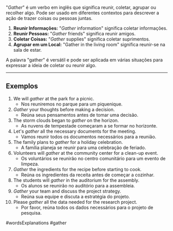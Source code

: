 "*Gather*" é um verbo em inglês que significa reunir, coletar, agrupar ou recolher algo. Pode ser usado em diferentes contextos para descrever a ação de trazer coisas ou pessoas juntas.

1. **Reunir Informações:** "*Gather* information" significa coletar informações.   
2. **Reunir Pessoas:** "*Gather* friends" significa reunir amigos.    
3. **Coletar Coisas:** "*Gather* supplies" significa coletar suprimentos.    
4. **Agrupar em um Local:** "Gather in the living room" significa reunir-se na sala de estar.    

A palavra "gather" é versátil e pode ser aplicada em várias situações para expressar a ideia de coletar ou reunir algo.

---

## Exemplos

1. We will _gather_ at the park for a picnic.
	- Nos reuniremos no parque para um piquenique.
2. _Gather_ your thoughts before making a decision.
	- Reúna seus pensamentos antes de tomar uma decisão.
3. The storm clouds began to _gather_ on the horizon.
	- As nuvens de tempestade começaram a se formar no horizonte.
4. Let's _gather_ all the necessary documents for the meeting.
	- Vamos reunir todos os documentos necessários para a reunião.
5. The family plans to _gather_ for a holiday celebration.
	- A família planeja se reunir para uma celebração de feriado.
6. Volunteers will _gather_ at the community center for a clean-up event.
	- Os voluntários se reunirão no centro comunitário para um evento de limpeza.
7. _Gather_ the ingredients for the recipe before starting to cook.
	- Reúna os ingredientes da receita antes de começar a cozinhar.
8. The students will _gather_ in the auditorium for the assembly.
	- Os alunos se reunirão no auditório para a assembleia.
9. _Gather_ your team and discuss the project strategy.
	- Reúna sua equipe e discuta a estratégia do projeto.
10. Please _gather_ all the data needed for the research project.
	- Por favor, reúna todos os dados necessários para o projeto de pesquisa.

#wordsExplanations 
#gather